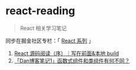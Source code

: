# react-reading

> React 相关学习笔记

同步在掘金社区专栏：「 [React 系列](https://juejin.cn/column/7092689892295049253) 」

1. [React 源码阅读（序）｜写在前面&本地 build](./Chapter1-Preface_and_buid.md)
2. [「Dan博客笔记1」函数式组件和类组件有何不同？](./DanBlog1_how-are-function-components-different-from-classes.md)
